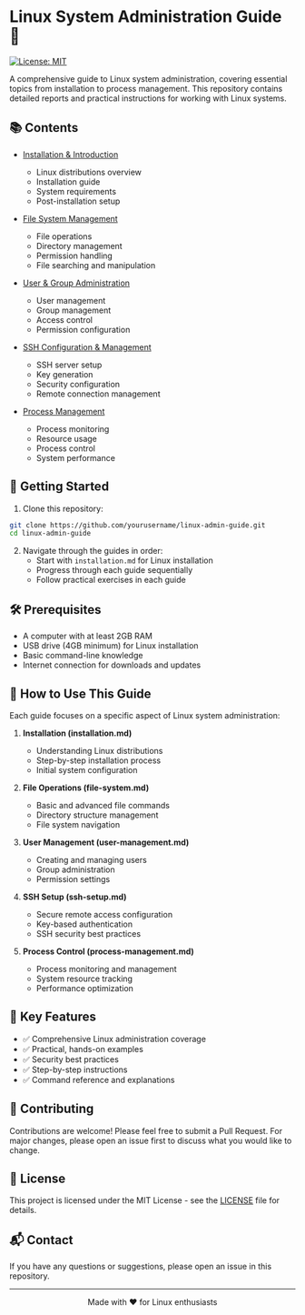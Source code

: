 # Linux System Administration Guide 🐧

[![License: MIT](https://img.shields.io/badge/License-MIT-yellow.svg)](https://opensource.org/licenses/MIT)

A comprehensive guide to Linux system administration, covering essential topics from installation to process management. This repository contains detailed reports and practical instructions for working with Linux systems.

## 📚 Contents

- [Installation & Introduction](installation.md)
  - Linux distributions overview
  - Installation guide
  - System requirements
  - Post-installation setup

- [File System Management](file-system.md)
  - File operations
  - Directory management
  - Permission handling
  - File searching and manipulation

- [User & Group Administration](user-management.md)
  - User management
  - Group management
  - Access control
  - Permission configuration

- [SSH Configuration & Management](ssh-setup.md)
  - SSH server setup
  - Key generation
  - Security configuration
  - Remote connection management

- [Process Management](process-management.md)
  - Process monitoring
  - Resource usage
  - Process control
  - System performance

## 🚀 Getting Started

1. Clone this repository: 

```bash
git clone https://github.com/yourusername/linux-admin-guide.git
cd linux-admin-guide
```

2. Navigate through the guides in order:
   - Start with `installation.md` for Linux installation
   - Progress through each guide sequentially
   - Follow practical exercises in each guide

## 🛠️ Prerequisites

- A computer with at least 2GB RAM
- USB drive (4GB minimum) for Linux installation
- Basic command-line knowledge
- Internet connection for downloads and updates

## 📖 How to Use This Guide

Each guide focuses on a specific aspect of Linux system administration:

1. **Installation (installation.md)**
   - Understanding Linux distributions
   - Step-by-step installation process
   - Initial system configuration

2. **File Operations (file-system.md)**
   - Basic and advanced file commands
   - Directory structure management
   - File system navigation

3. **User Management (user-management.md)**
   - Creating and managing users
   - Group administration
   - Permission settings

4. **SSH Setup (ssh-setup.md)**
   - Secure remote access configuration
   - Key-based authentication
   - SSH security best practices

5. **Process Control (process-management.md)**
   - Process monitoring and management
   - System resource tracking
   - Performance optimization

## 🔑 Key Features

- ✅ Comprehensive Linux administration coverage
- ✅ Practical, hands-on examples
- ✅ Security best practices
- ✅ Step-by-step instructions
- ✅ Command reference and explanations

## 🤝 Contributing

Contributions are welcome! Please feel free to submit a Pull Request. For major changes, please open an issue first to discuss what you would like to change.

## 📝 License

This project is licensed under the MIT License - see the [LICENSE](LICENSE) file for details.

## 📬 Contact

If you have any questions or suggestions, please open an issue in this repository.

---

<p align="center">Made with ❤️ for Linux enthusiasts</p>

